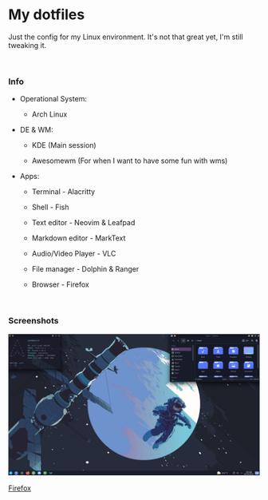 # My dotfiles

Just the config for my Linux environment. It's not that great yet, I'm still tweaking it.

<br/>

### Info

* Operational System:
  
  * Arch Linux

* DE & WM:
  
  * KDE (Main session)
  
  * Awesomewm (For when I want to have some fun with wms)

* Apps:
  
  * Terminal - Alacritty
  
  * Shell - Fish
  
  * Text editor - Neovim & Leafpad
  
  * Markdown editor - MarkText
  
  * Audio/Video Player - VLC
  
  * File manager - Dolphin & Ranger
  
  * Browser - Firefox

<br/>

### Screenshots

![KDE desktop](screenshots/KDE_desktop.jpg)

[Firefox](screenshots/firefox.jpg)
